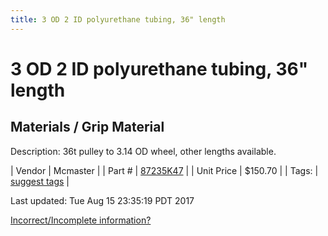 ```yaml
---
title: 3 OD 2 ID polyurethane tubing, 36" length
---
```


# 3 OD 2 ID polyurethane tubing, 36" length
## Materials / Grip Material
Description: 	36t pulley to 3.14 OD wheel, other lengths available. 

| Vendor | Mcmaster | 
| Part # | [87235K47](https://www.mcmaster.com/#87235K47) | 
| Unit Price | $150.70 | 
| Tags: | [suggest tags](https://docs.google.com/forms/d/e/1FAIpQLSeWyY8v3RgOty-MyWmh9U0iivNYN_molChYyS-0U-o-kOAv_g/viewform) | 

Last updated: Tue Aug 15 23:35:19 PDT 2017

 [Incorrect/Incomplete information?](https://docs.google.com/forms/d/e/1FAIpQLSeWyY8v3RgOty-MyWmh9U0iivNYN_molChYyS-0U-o-kOAv_g/viewform)
